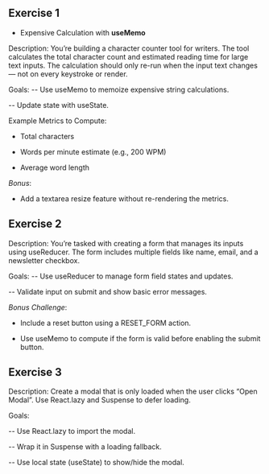 ## Exercise 1
- Expensive Calculation with **useMemo**

Description:
 You’re building a character counter tool for writers. The tool calculates the total character count and estimated reading time for large text inputs. The calculation should only re-run when the input text changes — not on every keystroke or render.

Goals:
-- Use useMemo to memoize expensive string calculations.

-- Update state with useState.


Example Metrics to Compute:

- Total characters

- Words per minute estimate (e.g., 200 WPM)

- Average word length

*Bonus*:

- Add a textarea resize feature without re-rendering the metrics.


## Exercise 2
Description:
  You’re tasked with creating a form that manages its inputs using useReducer. The form includes multiple fields like name, email, and a newsletter checkbox.

Goals:
-- Use useReducer to manage form field states and updates.

-- Validate input on submit and show basic error messages.

*Bonus Challenge*:

- Include a reset button using a RESET_FORM action.

- Use useMemo to compute if the form is valid before enabling the submit button.

## Exercise 3

Description:
  Create a modal that is only loaded when the user clicks “Open Modal”. Use React.lazy and Suspense to defer loading.

Goals:

-- Use React.lazy to import the modal.

-- Wrap it in Suspense with a loading fallback.

-- Use local state (useState) to show/hide the modal.

